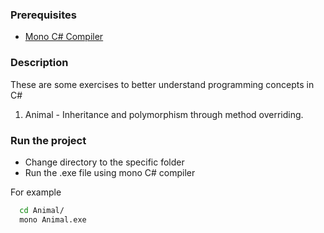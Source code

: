 ### Prerequisites
-  [Mono C# Compiler](https://www.mono-project.com/download/stable/)

### Description
These are some exercises to better understand programming concepts in C#
1. Animal - Inheritance and polymorphism through method overriding.

### Run the project
* Change directory to the specific folder
* Run the .exe file using mono C# compiler

For example

```bash
  cd Animal/
  mono Animal.exe
```
